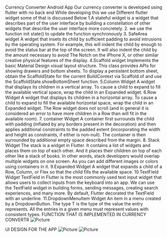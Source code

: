 Currency Converter Android App Our currency converter is developed using flutter with no back end While developing this we use Different flutter widget some of that is discussed Below 1.A stateful widget is a widget that describes part of the user interface by building a constellation of other widgets that describe the user interface more concretely. 2. we use the function init state() to update the function synchronously 3. SafeArea widget A widget that insets its child by sufficient padding to avoid intrusions by the operating system. For example, this will indent the child by enough to avoid the status bar at the top of the screen. It will also indent the child by the amount necessary to avoid The Notch on the iPhone X, or other similar creative physical features of the display. 4.Scaffold widget Implements the basic Material Design visual layout structure. This class provides APIs for showing drawers and bottom sheets. To display a persistent bottom sheet, obtain the ScaffoldState for the current BuildContext via Scaffold.of and use the ScaffoldState.showBottomSheet function. 5.Column Widget A widget that displays its children in a vertical array. To cause a child to expand to fill the available vertical space, wrap the child in an Expanded widget. 6.Row Widget A widget that displays its children in a horizontal array. To cause a child to expand to fill the available horizontal space, wrap the child in an Expanded widget. The Row widget does not scroll (and in general it is considered an error to have more children in a Row than will fit in the available room). 7. container Widget A container first surrounds the child with padding (inflated by any borders present in the decoration) and then applies additional constraints to the padded extent (incorporating the width and height as constraints, if either is non-null). The container is then surrounded by additional empty space described from the margin. 8. Stack Widget The stack is a widget in Flutter. It contains a list of widgets and places them on top of each other. And it places their children on top of each other like a stack of books. In other words, stack developers would overlap multiple widgets on one screen. As you can add different images or colors using containers in it. 9.Expanded Widget A widget that expands a child of a Row, Column, or Flex so that the child fills the available space. 10.TextField Widget TextField in Flutter is the most commonly used text input widget that allows users to collect inputs from the keyboard into an app. We can use the TextField widget in building forms, sending messages, creating search experiences, and many more. By default, Flutter decorated the TextField with an underline. 11.DropdownMenuItem Widget An item in a menu created by a DropdownButton.
The type T is the type of the value the entry represents. All the entries in a given menu must represent values with consistent types. FUNCTION THAT IS IMPLEMENTED IN CURRENCY CONVERTR
![Picture](https://github.com/wubetayalew/restaurant-web/assets/94085888/7e3f2de1-fbb4-479d-bd37-d8f060db9338)

UI DESIGN FOR THE APP
![Picture](https://github.com/wubetayalew/currencyConverter/assets/94085888/49ee18cb-7432-4c7e-a52f-0b7ea64d767a)
![Picture](https://github.com/wubetayalew/currencyConverter/assets/94085888/1510c9b3-cc9f-4dd5-9c05-27874f981d2f)

